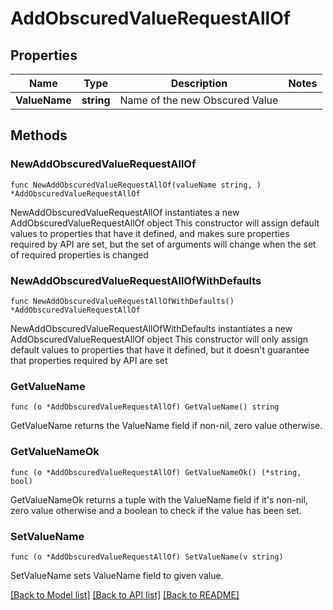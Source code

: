# AddObscuredValueRequestAllOf

## Properties

Name | Type | Description | Notes
------------ | ------------- | ------------- | -------------
**ValueName** | **string** | Name of the new Obscured Value | 

## Methods

### NewAddObscuredValueRequestAllOf

`func NewAddObscuredValueRequestAllOf(valueName string, ) *AddObscuredValueRequestAllOf`

NewAddObscuredValueRequestAllOf instantiates a new AddObscuredValueRequestAllOf object
This constructor will assign default values to properties that have it defined,
and makes sure properties required by API are set, but the set of arguments
will change when the set of required properties is changed

### NewAddObscuredValueRequestAllOfWithDefaults

`func NewAddObscuredValueRequestAllOfWithDefaults() *AddObscuredValueRequestAllOf`

NewAddObscuredValueRequestAllOfWithDefaults instantiates a new AddObscuredValueRequestAllOf object
This constructor will only assign default values to properties that have it defined,
but it doesn't guarantee that properties required by API are set

### GetValueName

`func (o *AddObscuredValueRequestAllOf) GetValueName() string`

GetValueName returns the ValueName field if non-nil, zero value otherwise.

### GetValueNameOk

`func (o *AddObscuredValueRequestAllOf) GetValueNameOk() (*string, bool)`

GetValueNameOk returns a tuple with the ValueName field if it's non-nil, zero value otherwise
and a boolean to check if the value has been set.

### SetValueName

`func (o *AddObscuredValueRequestAllOf) SetValueName(v string)`

SetValueName sets ValueName field to given value.



[[Back to Model list]](../README.md#documentation-for-models) [[Back to API list]](../README.md#documentation-for-api-endpoints) [[Back to README]](../README.md)


